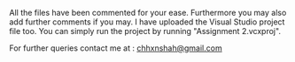 
All the files have been commented for your ease. Furthermore you may also add further comments if you may. I have uploaded the Visual Studio project file too. You can simply run the project by running "Assignment 2.vcxproj".


For further queries contact me at : chhxnshah@gmail.com